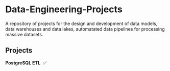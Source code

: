 # Data-Engineering-Projects
A repository of projects for the design and development of data models, data warehouses and data lakes, automatated data pipelines for processing massive datasets.

## Projects

**PostgreSQL ETL**&nbsp;&nbsp;:white_check_mark:

